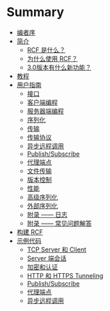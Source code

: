 <!--
 * @Author: haoluo
 * @Date: 2019-07-12 14:32:03
 * @LastEditors: haoluo
 * @LastEditTime: 2019-07-17 19:46:23
 * @Description: file content
 -->
# Summary
* [编者序](README.md)
* [简介](introduction/index.md)
  * [RCF 是什么？](introduction/rcf_intro.md)
  * [为什么使用 RCF？](introduction/why.md)
  * [3.0版本有什么新功能？](introduction/new.md)
* [教程](tutorial/index.md)
* [用户指南](user_guide/index.md)
  * [接口](user_guide/interfaces.md)
  * [客户端编程](user_guide/client-side_programming.md)
  * [服务器端编程](user_guide/server-side_programming.md)
  * [序列化](user_guide/serialization.md)
  * [传输](user_guide/transports.md)
  * [传输协议](user_guide/transports_protocols.md)
  * [异步远程调用](user_guide/asynchronous_remote_calls.md)
  * [Publish/Subscribe](user_guide/publish_subscribe.md)
  * [代理端点](user_guide/proxy_endpoints.md)
  * [文件传输](user_guide/file_transfers.md)
  * [版本控制](user_guide/versioning.md)
  * [性能](user_guide/performance.md)
  * [高级序列化](user_guide/advanced_serialization.md)
  * [外部序列化](user_guide/external_serialization.md)
  * [附录 —— 日志](user_guide/appendix_logging.md)
  * [附录 —— 常见问题解答](user_guide/appendix_FAQ.md)
* [构建 RCF](building_RCF/index.md)
* [示例代码](sample_code/index.md)
  * [TCP Server 和 Client](sample_code/tcp_server_and_client.md)
  * [Server 端会话](sample_code/server-side_session.md)
  * [加密和认证](sample_code/encry_and_auth.md)
  * [HTTP 和 HTTPS Tunneling](sample_code/http_and_https_tunn.md)
  * [Publish/Subscribe](sample_code/publish_subscribe.md)
  * [代理端点](sample_code/proxy_endpoint.md)
  * [异步远程调用](sample_code/asyn_remote_call.md)
